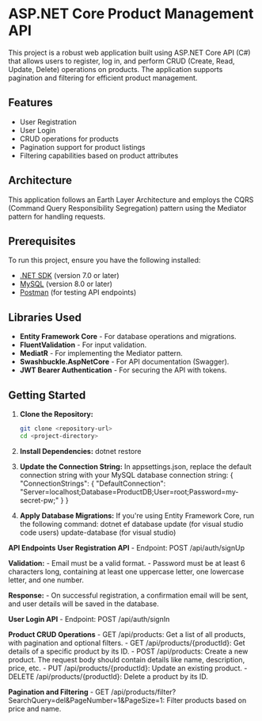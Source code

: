 # ASP.NET Core Product Management API
This project is a robust web application built using ASP.NET Core API (C#) that allows users to register, log in, and perform CRUD (Create, Read, Update, Delete) operations on products. The application supports pagination and filtering for efficient product management.

## Features
- User Registration
- User Login
- CRUD operations for products
- Pagination support for product listings
- Filtering capabilities based on product attributes

## Architecture
This application follows an Earth Layer Architecture and employs the CQRS (Command Query Responsibility Segregation) pattern using the Mediator pattern for handling requests.

## Prerequisites
To run this project, ensure you have the following installed:
- [.NET SDK](https://dotnet.microsoft.com/download) (version 7.0 or later)
- [MySQL](https://dev.mysql.com/downloads/mysql/) (version 8.0 or later)
- [Postman](https://www.postman.com/downloads/) (for testing API endpoints)

## Libraries Used
- **Entity Framework Core** - For database operations and migrations.
- **FluentValidation** - For input validation.
- **MediatR** - For implementing the Mediator pattern.
- **Swashbuckle.AspNetCore** - For API documentation (Swagger).
- **JWT Bearer Authentication** - For securing the API with tokens.

## Getting Started

1. **Clone the Repository:**
   ```bash
   git clone <repository-url>
   cd <project-directory>
   
2. **Install Dependencies:**
    dotnet restore
   
3. **Update the Connection String:**
   In appsettings.json, replace the default connection string with your MySQL database connection string:
   {
  "ConnectionStrings": {
    "DefaultConnection": "Server=localhost;Database=ProductDB;User=root;Password=my-secret-pw;"
  }
}

5. **Apply Database Migrations:** If you're using Entity Framework Core, run the following command:
   dotnet ef database update (for visual studio code users)
   update-database (for visual studio)

**API Endpoints**
**User Registration API**
    - Endpoint: POST /api/auth/signUp
  
**Validation:**
    - Email must be a valid format.
    - Password must be at least 6 characters long, containing at least one uppercase letter, one lowercase letter, and one number.

**Response:**
    - On successful registration, a confirmation email will be sent, and user details will be saved in the database.


**User Login API**
    - Endpoint: POST /api/auth/signIn


**Product CRUD Operations**
    - GET /api/products: Get a list of all products, with pagination and optional filters.
    - GET /api/products/{productId}: Get details of a specific product by its ID.
    - POST /api/products: Create a new product. The request body should contain details like name, description, price, etc.
    - PUT /api/products/{productId}: Update an existing product.
    - DELETE /api/products/{productId}: Delete a product by its ID.

**Pagination and Filtering**
    - GET /api/products/filter?SearchQuery=del&PageNumber=1&PageSize=1: Filter products based on price and name.

